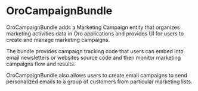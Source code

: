 # OroCampaignBundle

OroCampaignBundle adds a Marketing Campaign entity that organizes marketing activities data in Oro applications and provides UI for users to create and manage marketing campaigns.

The bundle provides campaign tracking code that users can embed into email newsletters or websites source code and then monitor marketing campaigns flow and results.

OroCampaignBundle also allows users to create email campaigns to send personalized emails to a group of customers from particular marketing lists.
